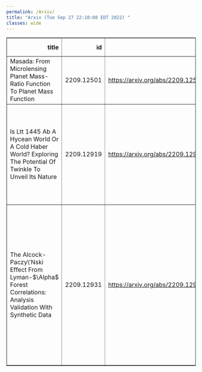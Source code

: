 ```yaml
---
permalink: /Arxiv/
title: "Arxiv (Tue Sep 27 22:10:08 EDT 2022) "
classes: wide
---
```

<table border="1" class="dataframe">
  <thead>
    <tr style="text-align: right;">
      <th>title</th>
      <th>id</th>
      <th>url</th>
      <th>authors</th>
      <th>Local Authors</th>
    </tr>
  </thead>
  <tbody>
    <tr>
      <td>Masada: From Microlensing Planet Mass-Ratio Function To Planet Mass   Function</td>
      <td>2209.12501</td>
      <td><a href="https://arxiv.org/abs/2209.12501" target="_blank">https://arxiv.org/abs/2209.12501</a></td>
      <td>Andrew Gould</td>
      <td>Andrew Gould</td>
    </tr>
    <tr>
      <td>Is Ltt 1445 Ab A Hycean World Or A Cold Haber World? Exploring The   Potential Of Twinkle To Unveil Its Nature</td>
      <td>2209.12919</td>
      <td><a href="https://arxiv.org/abs/2209.12919" target="_blank">https://arxiv.org/abs/2209.12919</a></td>
      <td>Caprice Phillips, Ji Wang, Billy Edwards, Romy Rodriguez Martinez, Anusha Pai Asnodkar, B. Scott Gaudi</td>
      <td>Anusha Janardan Pai Asnodkar, B. Scott Gaudi, Caprice Phillips, Ji Wang, Romy Rodriguez Martinez</td>
    </tr>
    <tr>
      <td>The Alcock-Paczy\'Nski Effect From Lyman-$\Alpha$ Forest Correlations:   Analysis Validation With Synthetic Data</td>
      <td>2209.12931</td>
      <td><a href="https://arxiv.org/abs/2209.12931" target="_blank">https://arxiv.org/abs/2209.12931</a></td>
      <td>Andrei Cuceu, Andreu Font-Ribera, Paul Martini, Benjamin Joachimi, Seshadri Nadathur, James Rich, Alma X. González-Morales, Hélion Du Mas Des Bourboux, James Farr</td>
      <td>Andrei Cuceu, Paul Martini</td>
    </tr>
  </tbody>
</table>